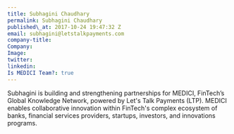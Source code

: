 ```yaml
---
title: Subhagini Chaudhary
permalink: Subhagini Chaudhary
published\_at: 2017-10-24 19:47:32 Z
email: subhagini@letstalkpayments.com
company-title: 
Company: 
Image: 
twitter: 
linkedin: 
Is MEDICI Team?: true
---
```


Subhagini is building and strengthening partnerships for MEDICI, FinTech’s Global Knowledge Network, powered by Let's Talk Payments (LTP). MEDICI enables collaborative innovation within FinTech's complex ecosystem of banks, financial services providers, startups, investors, and innovations programs.